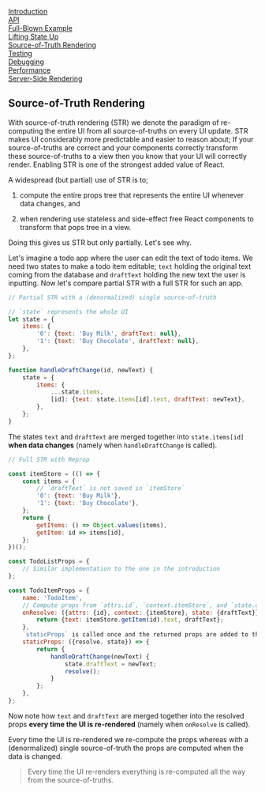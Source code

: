 <!---






    WARNING, READ THIS.
    This is a computed file. Do not edit.
    Edit `/docs/source-of-truth-rendering.template.md` instead.












    WARNING, READ THIS.
    This is a computed file. Do not edit.
    Edit `/docs/source-of-truth-rendering.template.md` instead.












    WARNING, READ THIS.
    This is a computed file. Do not edit.
    Edit `/docs/source-of-truth-rendering.template.md` instead.












    WARNING, READ THIS.
    This is a computed file. Do not edit.
    Edit `/docs/source-of-truth-rendering.template.md` instead.












    WARNING, READ THIS.
    This is a computed file. Do not edit.
    Edit `/docs/source-of-truth-rendering.template.md` instead.






-->
[Introduction](/../../)<br/>
[API](/docs/api.md)<br/>
[Full-Blown Example](/docs/full-blown-example.md)<br/>
[Lifting State Up](/docs/lifting-state-up.md)<br/>
[Source-of-Truth Rendering](/docs/source-of-truth-rendering.md)<br/>
[Testing](/docs/testing.md)<br/>
[Debugging](/docs/debugging.md)<br/>
[Performance](/docs/performance.md)<br/>
[Server-Side Rendering](/docs/server-side-rendering.md)

## Source-of-Truth Rendering

With source-of-truth rendering (STR) we denote the paradigm of re-computing the entire UI from all source-of-truths on every UI update.
STR makes UI considerably more predictable and easier to reason about;
If your source-of-truths are correct and
your components correctly transform these source-of-truths to a view then
you know that your UI will correctly render.
Enabling STR is one of the strongest added value of React.

A widespread (but partial) use of STR is to;

 1. compute the entire props tree that represents the entire UI whenever data changes, and

 2. when rendering use stateless and side-effect free React components to transform that pops tree in a view.

Doing this gives us STR but only partially. Let's see why.

Let's imagine a todo app where the user can edit the text of todo items.
We need two states to make a todo item editable;
`text` holding the original text coming from the database and
`draftText` holding the new text the user is inputting.
Now let's compare partial STR with a full STR for such an app.

~~~js
// Partial STR with a (denormalized) single source-of-truth

// `state` represents the whole UI
let state = {
    items: {
        '0': {text: 'Buy Milk', draftText: null},
        '1': {text: 'Buy Chocolate', draftText: null},
    },
};

function handleDraftChange(id, newText) {
    state = {
        items: {
            ...state.items,
            [id]: {text: state.items[id].text, draftText: newText},
        },
    };
}
~~~

The states `text` and `draftText` are merged together into `state.items[id]` **when data changes** (namely when `handleDraftChange` is called).

~~~js
// Full STR with Reprop

const itemStore = (() => {
    const items = {
        // `draftText` is not saved in `itemStore`
        '0': {text: 'Buy Milk'},
        '1': {text: 'Buy Chocolate'},
    };
    return {
        getItems: () => Object.values(items),
        getItem: id => items[id],
    };
})();

const TodoListProps = {
    // Similar implementation to the one in the introduction
};

const TodoItemProps = {
    name: 'TodoItem',
    // Compute props from `attrs.id`, `context.itemStore`, and `state.draftText`
    onResolve: ({attrs: {id}, context: {itemStore}, state: {draftText}}) => {
        return {text: itemStore.getItem(id).text, draftText};
    },
    `staticProps` is called once and the returned props are added to the props returned by `onResolve`.
    staticProps: ({resolve, state}) => {
        return {
            handleDraftChange(newText) {
                state.draftText = newText;
                resolve();
            }
        };
    },
};
~~~

Now note how `text` and `draftText` are merged together into the resolved props **every time the UI is re-rendered** (namely when `onResolve` is called).

Every time the UI is re-rendered we re-compute the props whereas with a (denormalized) single source-of-truth the props are computed when the data is changed.

> Every time the UI re-renders everything is re-computed all the way from the source-of-truths.


<!---






    WARNING, READ THIS.
    This is a computed file. Do not edit.
    Edit `/docs/source-of-truth-rendering.template.md` instead.












    WARNING, READ THIS.
    This is a computed file. Do not edit.
    Edit `/docs/source-of-truth-rendering.template.md` instead.












    WARNING, READ THIS.
    This is a computed file. Do not edit.
    Edit `/docs/source-of-truth-rendering.template.md` instead.












    WARNING, READ THIS.
    This is a computed file. Do not edit.
    Edit `/docs/source-of-truth-rendering.template.md` instead.












    WARNING, READ THIS.
    This is a computed file. Do not edit.
    Edit `/docs/source-of-truth-rendering.template.md` instead.






-->
